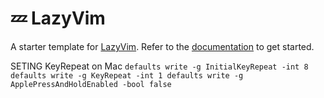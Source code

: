 # 💤 LazyVim

A starter template for [LazyVim](https://github.com/LazyVim/LazyVim).
Refer to the [documentation](https://lazyvim.github.io/installation) to get started.

SETING KeyRepeat on Mac
`
defaults write -g InitialKeyRepeat -int 8
defaults write -g KeyRepeat -int 1
defaults write -g ApplePressAndHoldEnabled -bool false
`
